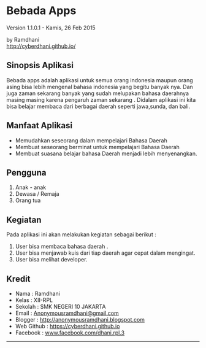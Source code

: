 Bebada Apps
===================

Version 1.1.0.1 - Kamis, 26 Feb 2015

by Ramdhani  <br>
<http://cyberdhani.github.io/>

Sinopsis Aplikasi
------------------
Bebada apps adalah aplikasi untuk semua orang indonesia maupun orang asing bisa lebih mengenal 
bahasa indonesia yang begitu banyak nya. Dan juga zaman sekarang banyak yang sudah melupakan bahasa 
daerahnya masing masing karena pengaruh zaman sekarang . Didalam aplikasi ini kita bisa belajar membaca 
dari berbagai daerah seperti jawa,sunda, dan bali. 


Manfaat Aplikasi
------------------
* Memudahkan seseorang dalam mempelajari Bahasa Daerah
* Membuat seseorang berminat untuk mempelajari Bahasa Daerah
* Membuat suasana belajar bahasa Daerah menjadi lebih menyenangkan.

Pengguna
-----------
1.	Anak - anak
2.	Dewasa / Remaja
3.	Orang tua

Kegiatan 
-----------

Pada aplikasi ini akan melakukan kegiatan sebagai berikut :
1. User bisa membaca bahasa daerah .<br>
2. User bisa menjawab kuis dari tiap daerah agar cepat dalam mengingat. <br>
3. User bisa melihat developer.<br>

Kredit
----------

* Nama				: Ramdhani
* Kelas				: XII-RPL
* Sekolah			: SMK NEGERI 10 JAKARTA
* Email				: Anonymousramdhani@gmail.com
* Blogger			: http://anonymousramdhani.blogspot.com
* Web Github 		: https://cyberdhani.github.io
* Facebook			: www.facebook.com/dhani.rpl.3

----------